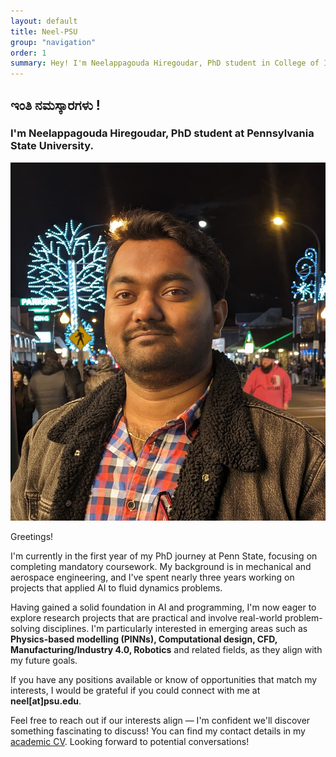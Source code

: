 ```yaml
---
layout: default
title: Neel-PSU
group: "navigation"
order: 1
summary: Hey! I'm Neelappagouda Hiregoudar, PhD student in College of Information Sciences and technology (IST) at Penn State. Welcome to my personal website! 
---
```


## **ಇಂತಿ ನಮಸ್ಕಾರಗಳು !**

### I'm Neelappagouda Hiregoudar, PhD student at Pennsylvania State University.

<img src="/assets/images/neel_headshot.jpg" class="wrapped rounded">

Greetings!  

I'm currently in the first year of my PhD journey at Penn State, focusing on completing mandatory coursework. My background is in mechanical and aerospace engineering, and I've spent nearly three years working on projects that applied AI to fluid dynamics problems.

Having gained a solid foundation in AI and programming, I'm now eager to explore research projects that are practical and involve real-world problem-solving disciplines. I'm particularly interested in emerging areas such as **Physics-based modelling (PINNs), Computational design, CFD, Manufacturing/Industry 4.0, Robotics** and related fields, as they align with my future goals.

If you have any positions available or know of opportunities that match my interests, I would be grateful if you could connect with me at **neel[at]psu.edu**.

Feel free to reach out if our interests align — I'm confident we'll discover something fascinating to discuss! You can find my contact details in my [academic CV](assets/pdfs/neel_CV.pdf). Looking forward to potential conversations!
